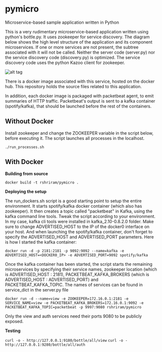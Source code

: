 # pymicro
Microservice-based sample application written in Python

This is a very rudimentary microservice-based application written using python's bottle.py. It uses zookeeper for service discovery. The diagram below shows the high level structure of the application and its component microservices. If one or more services are not present, the subtree associated with it will not be called. Neither the server code (server.py) nor the service discovery code (discovery.py) is optimized. The service discovery code uses the python Kazoo client for zookeeper.

![alt tag](https://raw.github.com/rshriram/pymicro/master/application-topology.png)

There is a docker image associated with this service, hosted on the docker hub. This repository holds the source files related to this application.

In addition, each docker image is packaged with packetbeat agent, to emit summaries of HTTP traffic. Packetbeat's output is sent to a kafka container (spotify/kafka), that should be launched before the rest of the containers.

Without Docker
--------------

Install zookeeper and change the ZOOKEEPER variable in the script below, before executing it. The script launches all processes in the localhost.

`./run_processes.sh`

With Docker
-----------

**Building from source**

`docker build -t rshriram/pymicro .` 

**Deploying the setup**

The run_dockers.sh script is a good starting point to setup the entire environment. It starts spotify/kafka docker container (which also has zookeeper). It then creates a topic called "packetbeat" in Kafka, using the kafka command line tools. Tweak the script according to your environment. In my case, kafka cli tools were installed in kafka_2.10-0.8.2.0 folder. Make sure to change ADVERTISED_HOST to the IP of the docker0 interface on your host. And when launching the spotify/kafka container, don't forget to specify the ADVERTISED_HOST and ADVERTISED_PORT parameters. Here is how I started the kafka container:

`docker run -d -p 2181:2181 -p 9092:9092 --name=kafka -e ADVERTISED_HOST=<DOCKER0_IP> -e ADVERTISED_PORT=9092 spotify/kafka`

Once the kafka container has been started, the script starts the remaining microservices by specifying their service names, zookeeper location (which is ADVERTISED_HOST : 2181), PACKETBEAT_KAFKA_BROKERS (which is ADVERTISED_HOST : ADVERTISED_PORT) and PACKETBEAT_KAFKA_TOPIC.
The names of services can be found in service_dict in the server.py file

`docker run -d --name=view -e ZOOKEEPER=172.16.0.1:2181 -e SERVICE_NAME=view -e PACKETBEAT_KAFKA_BROKERS=172.16.0.1:9092 -e PACKETBEAT_KAFKA_TOPIC=packetbeat -p 9997:9080 rshriram/pymicro`

Only the view and auth services need their ports 9080 to be publicly exposed.

**Testing**

`curl -o - http://127.0.0.1:9180/bottle/all/view`
`curl -o - http://127.0.0.1:9280/bottle/all/auth`

